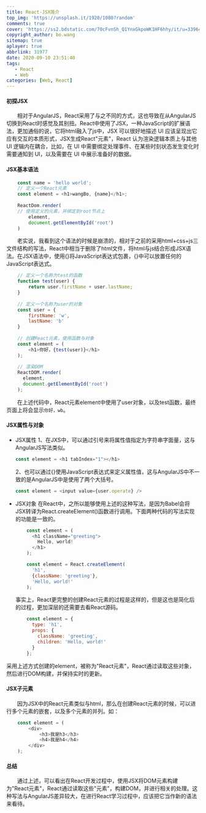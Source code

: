 ```yaml
---
title: React-JSX简介
top_img: 'https://unsplash.it/1920/1080?random'
comments: true
cover: 'https://ss2.bdstatic.com/70cFvnSh_Q1YnxGkpoWK1HF6hhy/it/u=3396435274,4251997814&fm=26&gp=0.jpg'
copyright_author: bo.wang
sitemap: true
aplayer: true
abbrlink: 31977
date: 2020-09-10 23:51:40
tags: 
   - React
   - Web
categories: [Web, React]
---
```



#### 初探JSX

&emsp;&emsp;相对于AngularJS，React采用了与之不同的方式，这也导致在从AngularJS切换到React时感觉及其别扭。React中使用了JSX，一种JavaScript的扩展语法，更加通俗的说，它将html融入了js中，JSX 可以很好地描述 UI 应该呈现出它应有交互的本质形式，JSX生成React"元素"，React 认为渲染逻辑本质上与其他 UI 逻辑内在耦合，比如，在 UI 中需要绑定处理事件、在某些时刻状态发生变化时需要通知到 UI，以及需要在 UI 中展示准备好的数据。

#### JSX基本语法

```javascript
    const name = 'hello world';
    // 定义一个React元素
    const element = <h1>wangBo, {name}</h1>;
    
    ReactDom.render(
    // 使用定义的元素，并绑定到root节点上
        element,
        document.getElementById('root')
    )
```
&emsp;&emsp;老实说，我看到这个语法的时候是崩溃的，相对于之前的采用html+css+js三文件结构的写法，React中相当于删除了html文件，将html与js结合形成JSX语法。在JSX语法中，使用{}将JavaScript表达式包裹，{}中可以放置任何的JavaScript表达式。

```javascript
    // 定义一个名称为test的函数
    function test(user) {
        return user.firstName + user.lastName;
    }
    
    // 定义一个名称为user的对象
    const user = {
        firstName: 'w',
        lastName: 'b'
    }
    
    // 创建React元素，使用函数与对象
    const element = (
        <h1>你好，{test(user)}</h1>  
    );
    
    // 渲染DOM
    ReactDOM.render(
      element,
      document.getElementById('root')
    );
```
&emsp;&emsp;在上述代码中，React元素element中使用了user对象，以及test函数，最终页面上将会显示`你好，wb`。

#### JSX属性与对象

   - JSX属性
        1、在JXS中，可以通过引号来将属性值指定为字符串字面量，这与AngularJS写法类似。
        ```javascript
        const element = <h1 tabIndex="1"></h1>
        ```
        2、也可以通过{}使用JavaScript表达式来定义属性值，这与AngularJS中不一致的是AngularJS中是使用了两个大括号。
        ```javascript
        const element = <input value={user.operate} />
        ```
   - JSX对象
        在React中，之所以能够使用上述的这种写法，是因为Babel会将JSX转译为React.createElement()函数进行调用。下面两种代码的写法实现的功能是一致的。
        ```javascript
            const element = (
              <h1 className="greeting">
                Hello, world!
              </h1>
            );
        ```
        ```javascript
            const element = React.createElement(
              'h1',
              {className: 'greeting'},
              'Hello, world!'
            );
        ```
        事实上，React更完整的创建React元素的过程是这样的，但是这也是简化后的过程，更加深层的还需要去看React源码。
        ```javascript
            const element = {
              type: 'h1',
              props: {
                className: 'greeting',
                children: 'Hello, world!'
              }
            };
        ```
   采用上述方式创建的element，被称为"React元素"，React通过读取这些对象，然后进行DOM构建，并保持实时的更新。
        
#### JSX子元素
    
&emsp;&emsp;因为JSX中的React元素类似与html，那么在创建React元素的时候，可以进行多个元素的嵌套，以及多个元素的并列。如：
    
```javascript
    const element = (
        <div>
            <h3>我是h3</h3>
            <h4>我是h4</h4>
        </div>
    );
```

#### 总结

&emsp;&emsp;通过上述，可以看出在React开发过程中，使用JSX将DOM元素构建为"React元素"，React通过读取这些"元素"，构建DOM，并进行相关的处理。这种写法与AngularJS差异较大，在进行React学习过程中，应该把它当作新的语法来看待。
